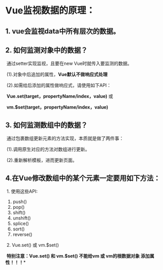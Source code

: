 # Vue监视数据的原理：

##         1. vue会监视data中所有层次的数据。



##         2. 如何监测对象中的数据？



​                通过setter实现监视，且要在new Vue时就传入要监测的数据。

​                  (1).对象中后追加的属性，**Vue默认不做响应式处理**

​                  (2).如需给后添加的属性做响应式，请使用如下API：

​                          **Vue.set(target，propertyName/index，value)** 或 

​                          **vm.$set(target，propertyName/index，value)**



##         3. 如何监测数组中的数据？

​                  通过包裹数组更新元素的方法实现，本质就是做了两件事：

​                    (1).调用原生对应的方法对数组进行更新。

​                    (2).重新解析模板，进而更新页面。



##     4.在Vue修改数组中的某个元素一定要用如下方法：



​      1. 使用这些API:

1. push()
2. pop()
3. shift()
4. unshift()
5. splice()
6. sort()
7. reverse()

​      2. Vue.set() 或 vm.$set()

​        **特别注意：Vue.set() 和 vm.$set() 不能给vm 或 vm的根数据对象 添加属性！！！***


